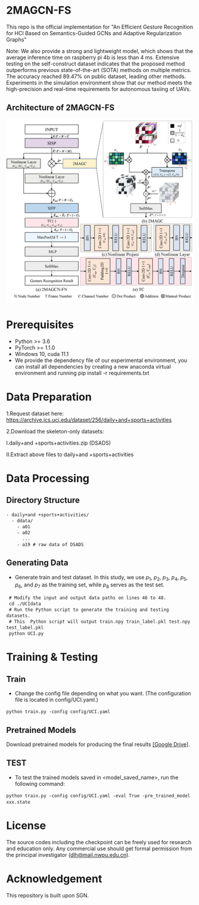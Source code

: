 # 2MAGCN-FS
This repo is the official implementation for "An Efficient Gesture Recognition for HCI Based on Semantics-Guided GCNs and Adaptive Regularization Graphs"

Note:  We also provide a strong and lightweight model, which shows that the average inference time on raspberry pi 4b is less than 4 ms. Extensive testing on the self-construct dataset indicates that the proposed method outperforms previous state-of-the-art (SOTA) methods on multiple metrics. The accuracy reached 89.47\% on public dataset, leading other methods. Experiments in the simulation environment show that our method meets the high-precision and real-time requirements for autonomous taxiing of UAVs.
## Architecture of 2MAGCN-FS
![image](src/pic3.png)

# Prerequisites

- Python >= 3.6
- PyTorch >= 1.1.0
- Windows 10, cuda 11.1
- We provide the dependency file of our experimental environment, you can install all dependencies by creating a new anaconda virtual environment and running pip install -r requirements.txt 

# Data Preparation



1.Request dataset here: https://archive.ics.uci.edu/dataset/256/daily+and+sports+activities


2.Download the skeleton-only datasets:


   Ⅰ.daily+and +sports+activities.zip (DSADS)

   Ⅱ.Extract above files to daily+and +sports+activities

# Data Processing

## Directory Structure

```
- daily+and +sports+activities/
  - ddata/
    - a01
    - a02
      ...
    - a19 # raw data of DSADS

```

## Generating Data

- Generate train and test dataset. In this study, we use $p_1$, $p_2$, $p_3$, $p_4$, $p_5$, $p_6$, and $p_7$ as the training set, while $p_8$ serves as the test set.

```
 # Modify the input and output data paths on lines 46 to 48.
 cd ./UCIdata
 # Run the Python script to generate the training and testing datasets.
 # This  Python script will output train.npy train_label.pkl test.npy test_label.pkl
 python UCI.py
```



# Training & Testing


## Train

- Change the config file depending on what you want. (The configuration file is located in config/UCI.yaml.)

```python train.py -config config/UCI.yaml ```

## Pretrained Models

Download pretrained models for producing the final results [[Google Drive]](https://drive.google.com/drive/folders/1YI-4TdKMhfesqc1alfhbV0POiQqKf9A3?usp=sharing).

## TEST

- To test the trained models saved in <model_saved_name>, run the following command:

```python train.py -config config/UCI.yaml -eval True -pre_trained_model xxx.state ```


# License

The source codes including the checkpoint can be freely used for research and education only. Any commercial use should get formal permission from the principal investigator (dlh@mail.nwpu.edu.cn).

# Acknowledgement

This repository is built upon SGN.
